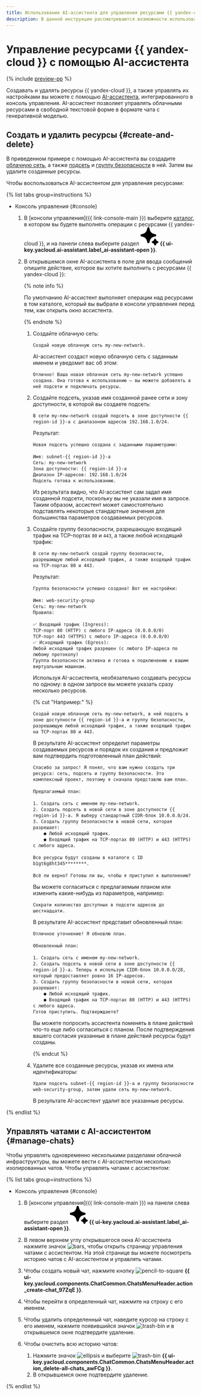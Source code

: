 ```yaml
---
title: Использование AI-ассистента для управления ресурсами {{ yandex-cloud }}
description: В данной инструкции рассматриваются возможности использования AI-ассистента для управления ресурсами {{ yandex-cloud }} в интерфейсе консоли управления.
---
```


# Управление ресурсами {{ yandex-cloud }} с помощью AI-ассистента

{% include [preview-pp](../../_includes/preview-pp.md) %}

Создавать и удалять ресурсы {{ yandex-cloud }}, а также управлять их настройками вы можете с помощью [AI-ассистента](../../ai-studio/concepts/assistant/index.md), интегрированного в консоль управления. AI-ассистент позволяет управлять облачными ресурсами в свободной текстовой форме в формате чата с генеративной моделью.

## Создать и удалить ресурсы {#create-and-delete}

В приведенном примере с помощью AI-ассистента вы создадите [облачную сеть](../../vpc/concepts/network.md#network), а также [подсеть](../../vpc/concepts/network.md#subnet) и [группу безопасности](../../vpc/concepts/security-groups.md) в ней. Затем вы удалите созданные ресурсы.

Чтобы воспользоваться AI-ассистентом для управления ресурсами:

{% list tabs group=instructions %}

- Консоль управления {#console}

  1. В [консоли управления]({{ link-console-main }}) выберите [каталог](../../resource-manager/concepts/resources-hierarchy.md#folder), в котором вы будете выполнять операции с ресурсами {{ yandex-cloud }}, и на панели слева выберите раздел ![sparkles-fill](../../_assets/console-icons/sparkles-fill.svg) **{{ ui-key.yacloud.ai-assistant.label_ai-assistant-open }}**.
  1. В открывшемся окне AI-ассистента в поле для ввода сообщений опишите действие, которое вы хотите выполнить с ресурсами {{ yandex-cloud }}:

      {% note info %}

      По умолчанию AI-ассистент выполняет операции над ресурсами в том каталоге, который вы выбрали в консоли управления перед тем, как открыть окно ассистента.

      {% endnote %}

      1. Создайте облачную сеть:

          ```text
          Создай новую облачную сеть my-new-network.
          ```

          AI-ассистент создаст новую облачную сеть с заданным именем и уведомит вас об этом:

          ```text
          Отлично! Ваша новая облачная сеть my-new-network успешно создана. Она готова к использованию — вы можете добавлять в неё подсети и подключать ресурсы.
          ```

      1. Создайте подсеть, указав имя созданной ранее сети и зону доступности, в которой вы создаете подсеть:

          ```text
          В сети my-new-network создай подсеть в зоне доступности {{ region-id }}-a с диапазоном адресов 192.168.1.0/24.
          ```

          Результат:

          ```text
          Новая подсеть успешно создана с заданными параметрами:

          Имя: subnet-{{ region-id }}-a
          Сеть: my-new-network
          Зона доступности: {{ region-id }}-a
          Диапазон IP-адресов: 192.168.1.0/24
          Подсеть готова к использованию.
          ```

          Из результата видно, что AI-ассистент сам задал имя созданной подсети, поскольку вы не указали имя в запросе. Таким образом, ассистент может самостоятельно подставлять некоторые стандартные значения для большинства параметров создаваемых ресурсов.

      1. Создайте группу безопасности, разрешающую входящий трафик на TCP-портах `80` и `443`, а также любой исходящий трафик:

          ```text
          В сети my-new-network создай группу безопасности, разрешающую любой исходящий трафик, а также входящий трафик на TCP-портах 80 и 443.
          ```

          Результат:

          ```text
          Группа безопасности успешно создана! Вот ее настройки:

          Имя: web-security-group
          Сеть: my-new-network
          Правила:

          ✅ Входящий трафик (Ingress):
          TCP-порт 80 (HTTP) с любого IP-адреса (0.0.0.0/0)
          TCP-порт 443 (HTTPS) с любого IP-адреса (0.0.0.0/0)
          ✅ Исходящий трафик (Egress):
          Любой исходящий трафик разрешен (с любого IP-адреса по любому протоколу)
          Группа безопасности активна и готова к подключению к вашим виртуальным машинам.
          ```

          Используя AI-ассистента, необязательно создавать ресурсы по одному: в одном запросе вы можете указать сразу несколько ресурсов.

          {% cut "Например:" %}

          ```text
          Создай новую облачную сеть my-new-network, в ней подсеть в зоне доступности {{ region-id }}-a и группу безопасности, разрешающую любой исходящий трафик, а также входящий трафик на TCP-портах 80 и 443.
          ```

          В результате AI-ассистент определит параметры создаваемых ресурсов и порядок их создания и предложит вам подтвердить подготовленный план действий:

          ```text
          Спасибо за запрос! Я понял, что вам нужно создать три ресурса: сеть, подсеть и группу безопасности. Это комплексный проект, поэтому я сначала представлю вам план.

          Предлагаемый план:

          1. Создать сеть с именем my-new-network.
          2. Создать подсеть в новой сети в зоне доступности {{ region-id }}-a. Я выберу стандартный CIDR-блок 10.0.0.0/24.
          3. Создать группу безопасности в новой сети, которая разрешает:
              ● Любой исходящий трафик.
              ● Входящий трафик на TCP-портах 80 (HTTP) и 443 (HTTPS) с любого адреса.

          Все ресурсы будут созданы в каталоге с ID b1gt6g8ht345********.

          Всё ли верно? Готовы ли вы, чтобы я приступил к выполнению?
          ```

          Вы можете согласиться с предлагаемым планом или изменить какие-нибудь из параметров, например:

          ```text
          Сократи количество доступных в подсети адресов до шестнадцати.
          ```

          В результате AI-ассистент представит обновленный план:

          ```text
          Отличное уточнение! Я обновлю план.

          Обновленный план:

          1. Создать сеть с именем my-new-network.
          2. Создать подсеть в новой сети в зоне доступности {{ region-id }}-a. Теперь я использую CIDR-блок 10.0.0.0/28, который предоставляет ровно 16 IP-адресов.
          3. Создать группу безопасности в новой сети, которая разрешает:
              ● Любой исходящий трафик.
              ● Входящий трафик на TCP-портах 80 (HTTP) и 443 (HTTPS) с любого адреса.
          Готов приступить. Подтверждаете?
          ```

          Вы можете попросить ассистента поменять в плане действий что-то еще либо согласиться с планом. После подтверждения вашего согласия указанные в плане действий ресурсы будут созданы.

          {% endcut %}

      1. Удалите все созданные ресурсы, указав их имена или идентификаторы:

          ```text
          Удали подсеть subnet-{{ region-id }}-a и группу безопасности web-security-group, затем удали сеть my-new-network.
          ```

          В результате AI-ассистент удалит все указанные ресурсы.

{% endlist %}

## Управлять чатами с AI-ассистентом {#manage-chats}

Чтобы управлять одновременно несколькими разделами облачной инфраструктуры, вы можете вести с AI-ассистентом несколько изолированных чатов. Чтобы управлять чатами с ассистентом:

{% list tabs group=instructions %}

- Консоль управления {#console}

  1. В [консоли управления]({{ link-console-main }}) на панели слева выберите раздел ![sparkles-fill](../../_assets/console-icons/sparkles-fill.svg) **{{ ui-key.yacloud.ai-assistant.label_ai-assistant-open }}**.
  1. В левом верхнем углу открывшегося окна AI-ассистента нажмите значок ![bars](../../_assets/console-icons/bars.svg), чтобы открыть страницу управления чатами с ассистентом. На этой странице вы можете посмотреть историю чатов с AI-ассистентом и управлять чатами.
  1. Чтобы создать новый чат, нажмите кнопку ![pencil-to-square](../../_assets/console-icons/pencil-to-square.svg) **{{ ui-key.yacloud.components.ChatCommon.ChatsMenuHeader.action_create-chat_97ZqE }}**.
  1. Чтобы перейти в определенный чат, нажмите на строку с его именем.
  1. Чтобы удалить определенный чат, наведите курсор на строку с его именем, нажмите появившийся значок ![trash-bin](../../_assets/console-icons/trash-bin.svg) и в открывшемся окне подтвердите удаление.
  1. Чтобы очистить всю историю чатов:

      1. Нажмите значок ![ellipsis](../../_assets/console-icons/ellipsis.svg) и выберите ![trash-bin](../../_assets/console-icons/trash-bin.svg) **{{ ui-key.yacloud.components.ChatCommon.ChatsMenuHeader.action_delete-all-chats_awFCg }}**.
      1. В открывшемся окне подтвердите удаление.

{% endlist %}
